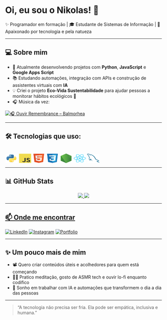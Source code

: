 # Oi, eu sou o Nikolas! 👋

✨ Programador em formação | 🎓 Estudante de Sistemas de Informação | 🌱 Apaixonado por tecnologia e pela natueza

---

## 💻 Sobre mim

- 🔭 Atualmente desenvolvendo projetos com **Python**, **JavaScript** e **Google Apps Script**
- 📚 Estudando automações, integração com APIs e construção de assistentes virtuais com **IA**
- 💡 Criei o projeto **Eco-Vida Sustentabilidade** para ajudar pessoas a monitorar hábitos ecológicos 🌱
- 🎧 Música da vez:

[![🎧 Ouvir Remembrance – Balmorhea](https://img.shields.io/badge/🎧_Ouvir_Remembrance_-1DB954?style=for-the-badge&logo=spotify&logoColor=white&labelColor=000000)](https://open.spotify.com/intl-pt/track/7xiw42KTmCcqfZNCZqUcnF?si=9cac6c1e55e347ca)

---

## 🛠️ Tecnologias que uso:

<div style="display: inline_block"><br>
  <img align="center" alt="Nik-Python" height="30" width="40" src="https://raw.githubusercontent.com/devicons/devicon/master/icons/python/python-original.svg">
  <img align="center" alt="Nik-Js" height="30" width="40" src="https://raw.githubusercontent.com/devicons/devicon/master/icons/javascript/javascript-original.svg">
  <img align="center" alt="Nik-HTML" height="30" width="40" src="https://raw.githubusercontent.com/devicons/devicon/master/icons/html5/html5-original.svg">
  <img align="center" alt="Nik-CSS" height="30" width="40" src="https://raw.githubusercontent.com/devicons/devicon/master/icons/css3/css3-original.svg">
  <img align="center" alt="Nik-Node" height="30" width="40" src="https://raw.githubusercontent.com/devicons/devicon/master/icons/nodejs/nodejs-original.svg">
  <img align="center" alt="Nik-React" height="30" width="40" src="https://raw.githubusercontent.com/devicons/devicon/master/icons/react/react-original.svg">
  <img align="center" alt="Nik-Mysql" height="30" width="40" src="https://raw.githubusercontent.com/devicons/devicon/master/icons/mysql/mysql-original.svg">
</div>

---

## 📊 GitHub Stats

<div align="center">
  <a href="https://github.com/nikolasmrt">
  <img height="160em" src="https://github-readme-stats.vercel.app/api?username=nikolasmrt&show_icons=true&theme=dracula&include_all_commits=true&count_private=true"/>
  <img height="160em" src="https://github-readme-stats.vercel.app/api/top-langs/?username=nikolasmrt&layout=compact&langs_count=7&theme=dracula"/>
</div>

---

## 📫 Onde me encontrar

[![LinkedIn](https://img.shields.io/badge/-LinkedIn-0A66C2?style=for-the-badge&logo=linkedin&logoColor=white)](https://www.linkedin.com/in/nikolas-martins-de-oliveira-3482812b1)
[![Instagram](https://img.shields.io/badge/-Instagram-E1306C?style=for-the-badge&logo=instagram&logoColor=white)](https://www.instagram.com/nnk.mrt)
[![Portfolio](https://img.shields.io/badge/-Portfólio-000?style=for-the-badge&logo=vercel&logoColor=white)](https://seuportfolio.com)

---

## ✨ Um pouco mais de mim

- 📽️ Quero criar conteúdos úteis e acolhedores para quem está começando
- 🧘‍♀️ Pratico meditação, gosto de ASMR tech e ouvir lo-fi enquanto codifico
- 🤖 Sonho em trabalhar com IA e automações que transformem o dia a dia das pessoas

---

> “A tecnologia não precisa ser fria. Ela pode ser empática, inclusiva e humana.”

